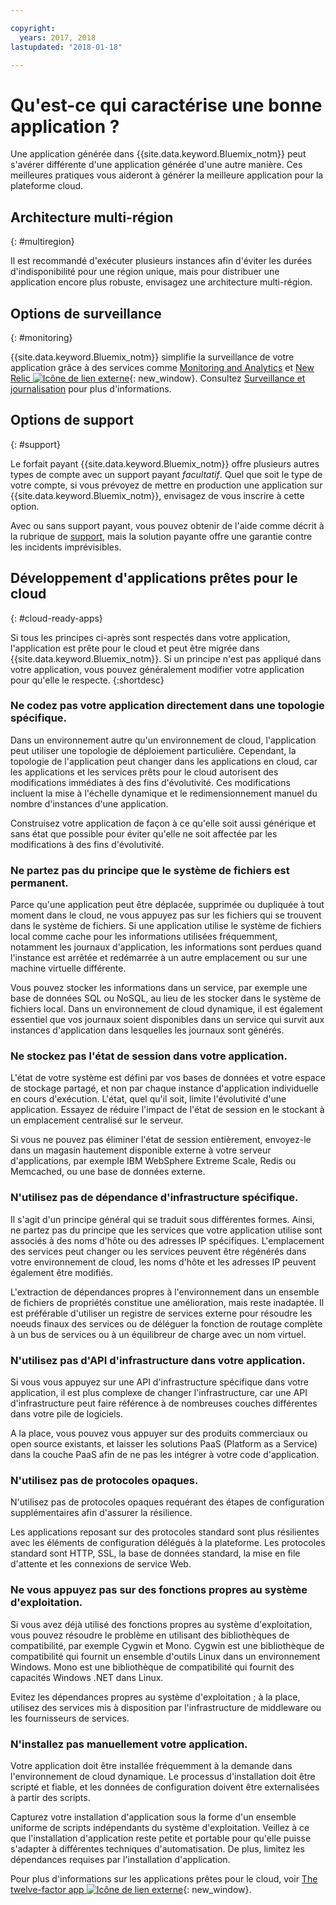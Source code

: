 ```yaml
---

copyright:
  years: 2017, 2018
lastupdated: "2018-01-18"

---
```


# Qu'est-ce qui caractérise une bonne application ?

Une application générée dans {{site.data.keyword.Bluemix_notm}} peut s'avérer différente d'une application générée d'une autre manière. Ces meilleures pratiques vous aideront à générer la meilleure application pour la plateforme cloud.

## Architecture multi-région
{: #multiregion}

Il est recommandé d'exécuter plusieurs instances afin d'éviter les durées d'indisponibilité pour une région unique, mais pour distribuer une application encore plus robuste, envisagez une architecture multi-région.

## Options de surveillance
{: #monitoring}

{{site.data.keyword.Bluemix_notm}} simplifie la surveillance de votre application grâce à des services comme [Monitoring and Analytics](/docs/services/monana/index.html) et [New Relic ![Icône de lien externe](../icons/launch-glyph.svg)](http://newrelic.com/){: new_window}. Consultez [Surveillance et journalisation](../monitor_log/monitoringandlogging.html#monitoring_logging_bluemix_apps) pour plus d'informations.

## Options de support
{: #support}

Le forfait payant {{site.data.keyword.Bluemix_notm}} offre plusieurs autres types de compte avec un support payant *facultatif*. Quel que soit le type de votre compte, si vous prévoyez de mettre en production une application sur {{site.data.keyword.Bluemix_notm}}, envisagez de vous inscrire à cette option.

Avec ou sans support payant, vous pouvez obtenir de l'aide comme décrit à la rubrique de [support](../get-support/howtogetsupport.html), mais la solution payante offre une garantie contre les incidents imprévisibles.

## Développement d'applications prêtes pour le cloud
{: #cloud-ready-apps}

Si tous les principes ci-après sont respectés dans votre application, l'application est prête pour le cloud et peut être migrée dans {{site.data.keyword.Bluemix_notm}}. Si un principe n'est pas appliqué dans votre application, vous pouvez généralement modifier votre application pour qu'elle le respecte.
{:shortdesc}

### Ne codez pas votre application directement dans une topologie spécifique.

Dans un environnement autre qu'un environnement de cloud, l'application peut utiliser une topologie de déploiement particulière. Cependant, la topologie de l'application peut changer dans les applications en cloud, car les applications et les services prêts pour le cloud autorisent des modifications immédiates à des fins d'évolutivité. Ces modifications incluent la mise à l'échelle dynamique et le redimensionnement manuel du nombre d'instances d'une application.

Construisez votre application de façon à ce qu'elle soit aussi générique et sans état que possible pour éviter qu'elle ne soit affectée par les
modifications à des fins d'évolutivité.

### Ne partez pas du principe que le système de fichiers est permanent.

Parce qu'une application peut être déplacée, supprimée ou dupliquée à tout
moment dans le cloud, ne vous appuyez pas sur les fichiers qui se trouvent dans le système de fichiers. Si une application utilise le système de fichiers local comme cache pour les informations utilisées fréquemment, notamment les journaux d'application, les
informations sont perdues quand l'instance est arrêtée et redémarrée à un autre emplacement ou sur une machine virtuelle différente.

Vous pouvez stocker les informations dans un service, par exemple une base de données SQL ou NoSQL, au lieu de les stocker dans le système de
fichiers local. Dans un environnement de cloud dynamique, il est également essentiel que vos journaux soient disponibles dans un service qui survit aux
instances d'application dans lesquelles les journaux sont générés.

### Ne stockez pas l'état de session dans votre application.

L'état de votre système est défini par vos bases de données et votre espace de stockage
partagé, et non par chaque instance d'application individuelle en cours d'exécution. L'état, quel qu'il soit, limite l'évolutivité d'une application. Essayez de réduire l'impact de l'état de session en le stockant à un emplacement centralisé
sur le serveur.

Si vous ne pouvez pas éliminer l'état de session entièrement, envoyez-le dans un magasin hautement disponible externe à votre serveur
d'applications, par exemple IBM WebSphere Extreme Scale, Redis ou Memcached, ou une base de données externe.

### N'utilisez pas de dépendance d'infrastructure spécifique.

Il s'agit d'un principe général qui se traduit sous différentes formes. Ainsi, ne partez pas du
principe que les services que votre application utilise sont associés à des noms d'hôte ou des adresses IP spécifiques. L'emplacement des services peut changer ou les services peuvent être régénérés dans votre environnement de cloud, les noms d'hôte et les adresses IP peuvent également être modifiés.

L'extraction de dépendances propres à l'environnement dans un ensemble de fichiers de propriétés
constitue une amélioration, mais reste inadaptée. Il est préférable d'utiliser un registre de services externe pour résoudre les noeuds finaux des services
ou de déléguer la fonction de routage complète à un bus de services ou à un équilibreur de charge avec un nom virtuel.

### N'utilisez pas d'API d'infrastructure dans votre application.

Si vous vous appuyez sur une API d'infrastructure spécifique dans votre application, il
est plus complexe de changer l'infrastructure, car une API d'infrastructure peut faire référence à de nombreuses couches différentes dans votre pile de
logiciels.

A la place, vous pouvez vous appuyer sur des produits commerciaux ou open source existants, et laisser les solutions PaaS (Platform as a Service) dans la couche PaaS afin de ne pas les intégrer à votre code d'application.

### N'utilisez pas de protocoles opaques.

N'utilisez pas de protocoles opaques requérant des étapes de configuration supplémentaires afin d'assurer la
résilience.

Les applications reposant sur des protocoles standard sont plus résilientes avec les éléments de configuration délégués à la plateforme. Les protocoles standard sont HTTP, SSL, la base de données standard, la mise en file d'attente et les connexions de service Web.

### Ne vous appuyez pas sur des fonctions propres au système d'exploitation.

Si vous avez déjà utilisé des fonctions propres au système
d'exploitation, vous pouvez résoudre le problème en utilisant des bibliothèques de compatibilité, par exemple Cygwin et Mono. Cygwin est une bibliothèque
de compatibilité qui fournit un ensemble d'outils Linux dans un environnement Windows. Mono est une bibliothèque de compatibilité qui fournit des capacités Windows .NET dans Linux.

Evitez les dépendances propres au
système d'exploitation ; à la place, utilisez des services mis à disposition par l'infrastructure de middleware ou les fournisseurs de services.

### N'installez pas manuellement votre application.

Votre application doit être installée fréquemment à la demande dans l'environnement de cloud
dynamique. Le processus d'installation doit être scripté et fiable, et les données de configuration doivent être externalisées à partir des scripts.

Capturez votre installation d'application sous la forme d'un ensemble uniforme de scripts indépendants du système d'exploitation. Veillez à ce que l'installation d'application reste petite et portable pour qu'elle puisse s'adapter à différentes techniques d'automatisation. De plus, limitez les dépendances requises par l'installation d'application.

Pour plus d'informations sur les applications prêtes pour le cloud, voir [The twelve-factor app ![Icône de lien externe](../icons/launch-glyph.svg)](http://12factor.net/){: new_window}.

